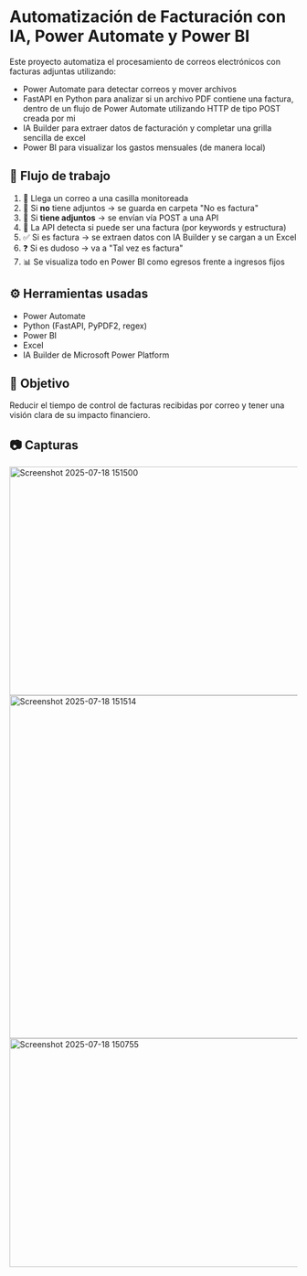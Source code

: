 # Automatización de Facturación con IA, Power Automate y Power BI

Este proyecto automatiza el procesamiento de correos electrónicos con facturas adjuntas utilizando:

- Power Automate para detectar correos y mover archivos
- FastAPI en Python para analizar si un archivo PDF contiene una factura, dentro de un flujo de Power Automate utilizando HTTP de tipo POST creada por mi
- IA Builder para extraer datos de facturación y completar una grilla sencilla de excel
- Power BI para visualizar los gastos mensuales (de manera local)

## 🧩 Flujo de trabajo

1. 📧 Llega un correo a una casilla monitoreada
2. 📎 Si **no** tiene adjuntos → se guarda en carpeta "No es factura"
3. 📄 Si **tiene adjuntos** → se envían vía POST a una API
4. 🧠 La API detecta si puede ser una factura (por keywords y estructura)
5. ✅ Si es factura → se extraen datos con IA Builder y se cargan a un Excel
6. ❓ Si es dudoso → va a "Tal vez es factura"
7. 📊 Se visualiza todo en Power BI como egresos frente a ingresos fijos

## ⚙️ Herramientas usadas

- Power Automate
- Python (FastAPI, PyPDF2, regex)
- Power BI
- Excel
- IA Builder de Microsoft Power Platform

## 🎯 Objetivo



Reducir el tiempo de control de facturas recibidas por correo y tener una visión clara de su impacto financiero.

## 📷 Capturas

<img width="650" height="400" alt="Screenshot 2025-07-18 151500" src="https://github.com/user-attachments/assets/77deb492-6f81-44b3-8e1d-6e3640bf78f1" />
<img width="650" height="600" alt="Screenshot 2025-07-18 151514" src="https://github.com/user-attachments/assets/9f5a4d17-8a47-4424-bfde-588a98e0083d" />

<img width="800" height="400" alt="Screenshot 2025-07-18 150755" src="https://github.com/user-attachments/assets/eb8066a4-10af-4f29-a138-4f9991c9ec4e" />

